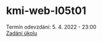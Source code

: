 # kmi-web-l05t01

Termín odevzdání: 5. 4. 2022 - 23:00 <br>
[Zadání úkolu](https://www.thomasparsley.cz/vyuka/2021-2022/kmi/tvorba-webovych-stranek/cviceni/css-grid#task-1)
